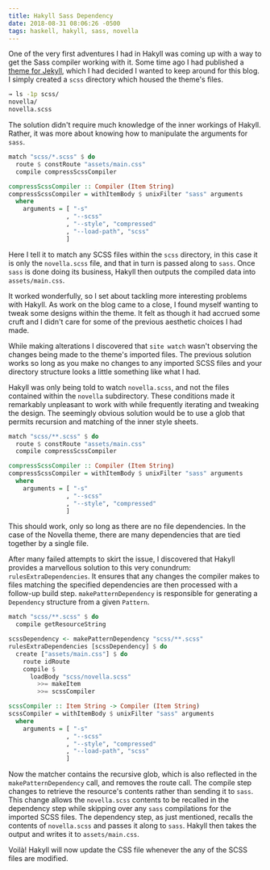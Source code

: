 ```yaml
---
title: Hakyll Sass Dependency
date: 2018-08-31 08:06:26 -0500
tags: haskell, hakyll, sass, novella
---
```


One of the very first adventures I had in Hakyll was coming up with a way to get the Sass compiler working with it. Some time ago I had published a [theme for Jekyll](https://github.com/maroon/novella), which I had decided I wanted to keep around for this blog. I simply created a `scss` directory which housed the theme's files.

``` zsh
→ ls -1p scss/
novella/
novella.scss
```

The solution didn't require much knowledge of the inner workings of Hakyll. Rather, it was more about knowing how to manipulate the arguments for `sass`.

``` haskell
match "scss/*.scss" $ do
  route $ constRoute "assets/main.css"
  compile compressScssCompiler

compressScssCompiler :: Compiler (Item String)
compressScssCompiler = withItemBody $ unixFilter "sass" arguments
  where
    arguments = [ "-s"
                , "--scss"
                , "--style", "compressed"
                , "--load-path", "scss"
                ]
```

Here I tell it to match any SCSS files within the `scss` directory, in this case it is only the `novella.scss` file, and that in turn is passed along to `sass`. Once `sass` is done doing its business, Hakyll then outputs the compiled data into `assets/main.css`.

It worked wonderfully, so I set about tackling more interesting problems with Hakyll. As work on the blog came to a close, I found myself wanting to tweak some designs within the theme. It felt as though it had accrued some cruft and I didn't care for some of the previous aesthetic choices I had made.

While making alterations I discovered that `site watch` wasn't observing the changes being made to the theme's imported files. The previous solution works so long as you make no changes to any imported SCSS files and your directory structure looks a little something like what I had.

Hakyll was only being told to watch `novella.scss`, and not the files contained within the `novella` subdirectory. These conditions made it remarkably unpleasant to work with while frequently iterating and tweaking the design. The seemingly obvious solution would be to use a glob that permits recursion and matching of the inner style sheets.

``` haskell
match "scss/**.scss" $ do
  route $ constRoute "assets/main.css"
  compile compressScssCompiler

compressScssCompiler :: Compiler (Item String)
compressScssCompiler = withItemBody $ unixFilter "sass" arguments
  where
    arguments = [ "-s"
                , "--scss"
                , "--style", "compressed"
                ]
```

This should work, only so long as there are no file dependencies. In the case of the Novella theme, there are many dependencies that are tied together by a single file.

After many failed attempts to skirt the issue, I discovered that Hakyll provides a marvellous solution to this very conundrum: `rulesExtraDependencies`. It ensures that any changes the compiler makes to files matching the specified dependencies are then processed with a follow-up build step. `makePatternDependency` is responsible for generating a `Dependency` structure from a given `Pattern`.

``` haskell
match "scss/**.scss" $ do
  compile getResourceString

scssDependency <- makePatternDependency "scss/**.scss"
rulesExtraDependencies [scssDependency] $ do
  create ["assets/main.css"] $ do
    route idRoute
    compile $
      loadBody "scss/novella.scss"
        >>= makeItem
        >>= scssCompiler

scssCompiler :: Item String -> Compiler (Item String)
scssCompiler = withItemBody $ unixFilter "sass" arguments
  where
    arguments = [ "-s"
                , "--scss"
                , "--style", "compressed"
                , "--load-path", "scss"
                ]
```

Now the matcher contains the recursive glob, which is also reflected in the `makePatternDependency` call, and removes the route call. The compile step changes to retrieve the resource's contents rather than sending it to `sass`. This change allows the `novella.scss` contents to be recalled in the dependency step while skipping over any `sass` compilations for the imported SCSS files. The dependency step, as just mentioned, recalls the contents of `novella.scss` and passes it along to `sass`. Hakyll then takes the output and writes it to `assets/main.css`.

Voilà! Hakyll will now update the CSS file whenever the any of the SCSS files are modified.
